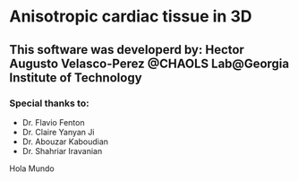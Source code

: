 # Anisotropic cardiac tissue in 3D

## This software was developerd by: **Hector Augusto Velasco-Perez** @CHAOLS Lab@Georgia Institute of Technology

### Special thanks to:
- Dr. Flavio Fenton
- Dr. Claire Yanyan Ji
- Dr. Abouzar Kaboudian
- Dr. Shahriar Iravanian

Hola Mundo
